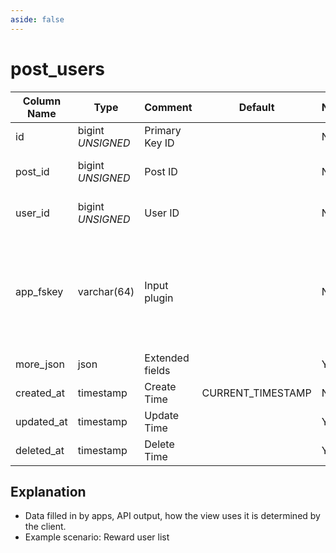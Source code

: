 ```yaml
---
aside: false
---
```


# post_users

| Column Name | Type | Comment | Default | Null | Remark |
| --- | --- | --- | --- | --- | --- |
| id | bigint *UNSIGNED* | Primary Key ID | | NO | Auto Increment |
| post_id | bigint *UNSIGNED* | Post ID |  | NO | Related field [posts->id](posts.md) |
| user_id | bigint *UNSIGNED* | User ID |  | NO | Related field [users->id](../users/users.md) |
| app_fskey | varchar(64) | Input plugin |  | NO | Which plugin triggered the record<br>Related field [apps->fskey](../apps/apps.md) |
| more_json | json | Extended fields |  | YES |  |
| created_at | timestamp | Create Time | CURRENT_TIMESTAMP | NO |  |
| updated_at | timestamp | Update Time |  | YES |  |
| deleted_at | timestamp | Delete Time |  | YES |  |

## Explanation

- Data filled in by apps, API output, how the view uses it is determined by the client.
- Example scenario: Reward user list